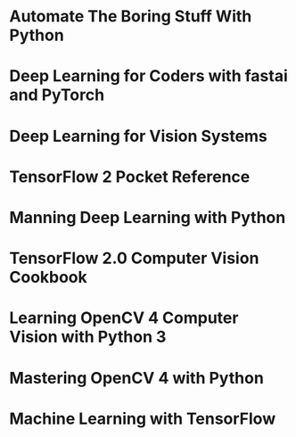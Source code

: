 # Automate The Boring Stuff With Python

# Deep Learning for Coders with fastai and PyTorch

# Deep Learning for Vision Systems

# TensorFlow 2 Pocket Reference

# Manning Deep Learning with Python

# TensorFlow 2.0 Computer Vision Cookbook

# Learning OpenCV 4 Computer Vision with Python 3

# Mastering OpenCV 4 with Python

# Machine Learning with TensorFlow


